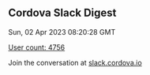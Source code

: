 ## Cordova Slack Digest
Sun, 02 Apr 2023 08:20:28 GMT

[User count: 4756](https://cordova.slack.com/)


Join the conversation at [slack.cordova.io](http://slack.cordova.io/)
